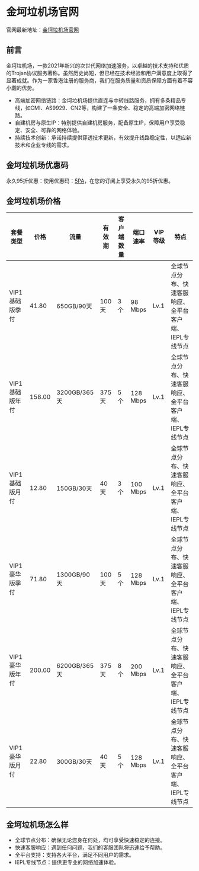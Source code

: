 # 金坷垃机场官网

官网最新地址：[金坷垃机场官网](https://金坷垃.com/auth/register?code=BW6J)


## 前言

金坷垃机场，一款2021年新兴的次世代网络加速服务，以卓越的技术支持和优质的Trojan协议服务著称。虽然历史尚短，但已经在技术经验和用户满意度上取得了显著成就。作为一家香港注册的服务商，我们在服务质量和资质保障方面有着不容小觑的优势。

- 高端加密网络链路：金坷垃机场提供直连与中转线路服务，拥有多条精品专线，如CMI、AS9929、CN2等，构建了一条安全、稳定的高端加密网络链路。
- 自建机房与原生IP：特别提供自建机房服务，配备原生IP，保障用户享受稳定、安全、可靠的网络体验。
- 持续技术创新：承诺持续提供穿透技术更新，有效提升线路稳定性，以适应新技术和企业专线的需求。

## 金坷垃机场优惠码

永久95折优惠：使用优惠码：[5PA](https://金坷垃.com/auth/register?code=BW6J)，在您的订阅上享受永久的95折优惠。



## 金坷垃机场价格

| 套餐类型         | 价格  | 流量      | 有效期 | 客户端数量 | 端口速率   | VIP等级 | 特点                                            |
|----------------|-----|---------|------|--------|--------|-------|-----------------------------------------------|
| VIP1基础版季付    | 41.80 | 650GB/90天 | 100天 | 3个     | 98 Mbps | Lv.1  | 全球节点分布、快速客服响应、全平台客户端、IEPL专线节点        |
| VIP1基础版年付    | 158.00 | 3200GB/365天 | 375天 | 5个     | 128 Mbps | Lv.1  | 全球节点分布、快速客服响应、全平台客户端、IEPL专线节点       |
| VIP1基础版月付    | 12.80 | 150GB/30天 | 40天 | 3个     | 100 Mbps | Lv.1  | 全球节点分布、快速客服响应、全平台客户端、IEPL专线节点        |
| VIP1豪华版季付    | 71.80 | 1300GB/90天 | 100天 | 5个     | 128 Mbps | Lv.1  | 全球节点分布、快速客服响应、全平台客户端、IEPL专线节点        |
| VIP1豪华版年付    | 200.00 | 6200GB/365天 | 375天 | 8个     | 200 Mbps | Lv.1  | 全球节点分布、快速客服响应、全平台客户端、IEPL专线节点       |
| VIP1豪华版月付    | 22.80 | 300GB/30天 | 40天 | 5个     | 128 Mbps | Lv.1  | 全球节点分布、快速客服响应、全平台客户端、IEPL专线节点        |


## 金坷垃机场怎么样

- 全球节点分布：确保无论您身在何处，均可享受快速稳定的连接。
- 快速客服响应：遇到任何问题，我们的客服团队将迅速给予帮助。
- 全平台支持：支持各大平台，满足不同用户的需求。
- IEPL专线节点：提供更专业的网络加速体验。
